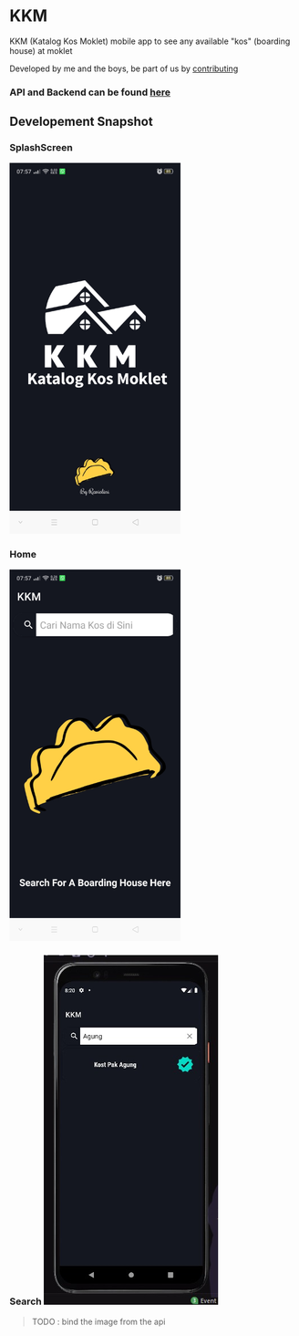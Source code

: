 # KKM
KKM (Katalog Kos Moklet) mobile app to see any available "kos" (boarding house) at moklet

Developed by me and the boys, be part of us by [contributing](https://github.com/AkuraDiary/KKM/blob/main/CONTRIBUTING.md)

### API and Backend can be found [here](https://github.com/raviolini/KKM_Backend)

## Developement Snapshot
### SplashScreen 
<img src="https://github.com/raviolini/dev-snapshot/blob/main/kkm/splash.jpeg " width="300"/>

### Home 
<img src="https://github.com/raviolini/dev-snapshot/blob/main/kkm/home.jpeg" width="300"/>

### Search ![!Alt Text](https://github.com/raviolini/dev-snapshot/blob/main/kkm/search.jpeg) 
> TODO : bind the image from the api
